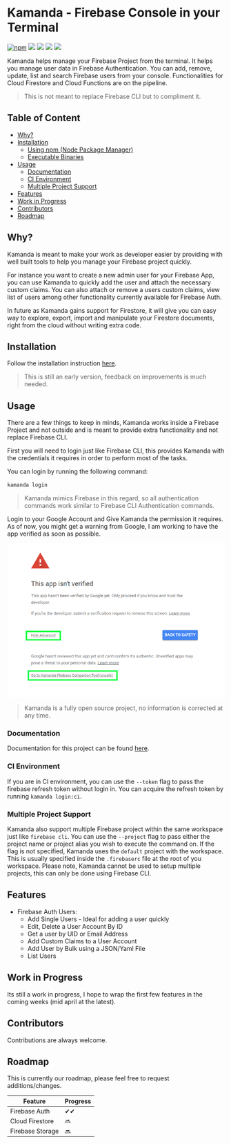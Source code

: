 # Kamanda - Firebase Console in your Terminal

[![npm](https://img.shields.io/npm/v/kamanda)](https://www.npmjs.com/package/kamanda)
[![](https://img.shields.io/github/release/mainawycliffe/kamanda.svg)](https://github.com/mainawycliffe/kamanda/releases/latest)
[![](https://github.com/mainawycliffe/kamanda/workflows/Go%20Tests/badge.svg)](https://github.com/mainawycliffe/kamanda/actions?query=workflow%3A%22Go+Tests%22)
[![](https://github.com/mainawycliffe/kamanda/workflows/Go%20Linting/badge.svg)](https://github.com/mainawycliffe/kamanda/actions?query=workflow%3A%22Go+Linting%22)
[![](https://github.com/mainawycliffe/kamanda/workflows/Go%20Release/badge.svg)](https://github.com/mainawycliffe/kamanda/actions?query=workflow%3A%22Go+Release%22)

Kamanda helps manage your Firebase Project from the terminal. It helps you manage
user data in Firebase Authentication. You can add, remove, update, list and search
Firebase users from your console. Functionalities for Cloud Firestore and Cloud
Functions are on the pipeline.

> This is not meant to replace Firebase CLI but to compliment it.

## Table of Content <!-- omit in toc -->

- [Why?](#why)
- [Installation](#installation)
  - [Using npm (Node Package Manager)](#using-npm-node-package-manager)
  - [Executable Binaries](#executable-binaries)
- [Usage](#usage)
  - [Documentation](#documentation)
  - [CI Environment](#ci-environment)
  - [Multiple Project Support](#multiple-project-support)
- [Features](#features)
- [Work in Progress](#work-in-progress)
- [Contributors](#contributors)
- [Roadmap](#roadmap)

## Why?

Kamanda is meant to make your work as developer easier by providing with well
built tools to help you manage your Firebase project quickly.

For instance you want to create a new admin user for your Firebase App, you can
use Kamanda to quickly add the user and attach the necessary custom claims. You
can also attach or remove a users custom claims, view list of users among other
functionality currently available for Firebase Auth.

In future as Kamanda gains support for Firestore, it will give you can easy way
to explore, export, import and manipulate your Firestore documents, right from
the cloud without writing extra code.

## Installation

Follow the installation instruction [here](https://kamanda.dev/installation/).

> This is still an early version, feedback on improvements is much needed.

## Usage

There are a few things to keep in minds, Kamanda works inside a Firebase Project
and not outside and is meant to provide extra functionality and not replace
Firebase CLI.

First you will need to login just like Firebase CLI, this provides Kamanda with
the credentials it requires in order to perform most of the tasks.

You can login by running the following command:

```sh
kamanda login
```

> Kamanda mimics Firebase in this regard, so all authentication commands work
similar to Firebase CLI Authentication commands.

Login to your Google Account and Give Kamanda the permission it requires. As of
now, you might get a warning from Google, I am working to have the app verified
as soon as possible.

![Unsafe App Screen](docs/images/unsafe_app.png)

> Kamanda is a fully open source project, no information is corrected at any time.

### Documentation

Documentation for this project can be found [here](https://kamanda.dev).

### CI Environment

If you are in CI environment, you can use the `--token` flag to pass the
firebase refresh token without login in. You can acquire the refresh token by
running `kamanda login:ci`.

### Multiple Project Support

Kamanda also support multiple Firebase project within the same workspace just
like `firebase cli`. You can use the `--project` flag to pass either the project
name or project alias you wish to execute the command on. If the flag is not
specified, Kamanda uses the `default` project with the workspace. This is
usually specified inside the `.firebaserc` file at the root of you workspace.
Please note, Kamanda cannot be used to setup multiple projects, this can only be
done using Firebase CLI.

## Features

- Firebase Auth Users:
  - Add Single Users - Ideal for adding a user quickly
  - Edit, Delete a User Account By ID
  - Get a user by UID or Email Address
  - Add Custom Claims to a User Account
  - Add User by Bulk using a JSON/Yaml File
  - List Users

## Work in Progress

Its still a work in progress, I hope to wrap the first few features in
the coming weeks (mid april at the latest).

## Contributors

Contributions are always welcome.

## Roadmap

This is currently our roadmap, please feel free to request additions/changes.

| Feature          | Progress |
| ---------------- | -------- |
| Firebase Auth    | ✔✔       |
| Cloud Firestore  | 🔜        |
| Firebase Storage | 🔜        |
